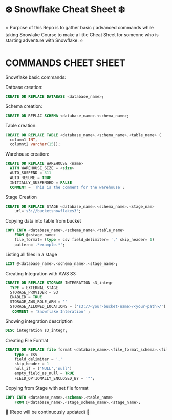 # ❄️ Snowflake Cheat Sheet ❄️

⭐ Purpose of this Repo is to gather basic / advanced commands while taking Snowlake Course to make a little Cheat Sheet for someone who is starting adventure with Snowflake. ⭐  

# COMMANDS CHEET SHEET #

Snowflake basic commands:

Datbase creation:
```sql
CREATE OR REPLACE DATABASE <database_name>;
```
Schema creation:
```sql
CREATE OR REPLAC SCHEMA <database_name>.<schema_name>;
```
Table creation:
```sql
CREATE OR REPLACE TABLE <database_name>.<schema_name>.<table_name> (
  column1 INT,
  columnt2 varchar(15)); 
```
Warehouse creation:
```sql
CREATE OR REPLACE WAREHOUSE <name>
  WITH WAREHOUSE_SIZE = <size>
  AUTO_SUSPEND = 311
  AUTO_RESUME = TRUE
  INITIALLY_SUSPENDED = FALSE
  COMMENT = 'This is the comment for the warehouse';
```

Stage Creation 
```sql
CREATE OR REPLACE STAGE <database_name>.<schema_name>.<stage_nam>
    url='s3://bucketsnowflakes3'; 
```

Copying data into table from bucket
```sql
COPY INTO <database_name>.<schema_name>.<table_name>
    FROM @<stage_name>
    file_format= (type = csv field_delimiter= ',' skip_header= 1)
    pattern='.*example.*';
```

Listing all files in a stage
```sql
LIST @<database_name>.<schema_name>.<stage_name>;
```

Creating Integration with AWS S3
```sql
CREATE OR REPLACE STORAGE INTEGRATION s3_integr
  TYPE = EXTERNAL_STAGE
  STORAGE_PROVIDER = S3
  ENABLED = TRUE 
  STORAGE_AWS_ROLE_ARN = ''
  STORAGE_ALLOWED_LOCATIONS = ('s3://<your-bucket-name>/<your-path>/')
   COMMENT = 'Snowflake Interation' ;
```

Showing integration description
```sql
DESC integration s3_integr;
```

Creating File Format
```sql
CREATE OR REPLACE file format <database_name>.<file_format_schema>.<file_format_name>
    type = csv
    field_delimiter = ','
    skip_header = 1
    null_if = ('NULL','null')
    empty_field_as_null = TRUE
    FIELD_OPTIONALLY_ENCLOSED_BY = '"';
```

Copying from Stage with set file format

```sql
COPY INTO <database_name>.<schema>.<table_name>
    FROM @<database_name>.<stage_schema_name>.<stage_name>;
```





📝 (Repo will be continuously updated) 📝
